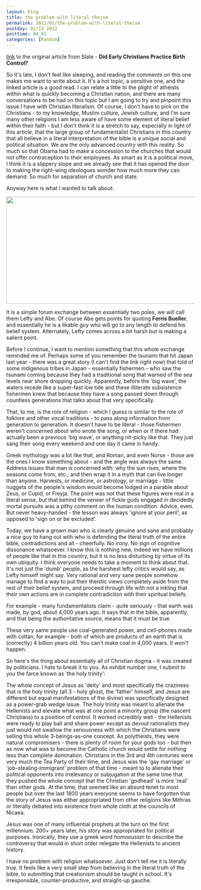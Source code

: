 ```yaml
---
layout: blog
title: the problem with literal theism
permalink: 2012/02/the-problem-with-literal-theism
postday: 02/13 2012
posttime: 04_01
categories: [Random]
---
```


<a href="http://axel.me/7s" title="the original article" target="_blank">link</a> to the original article from Slate - <strong>Did Early Christians Practice Birth Control?</strong>


So it's late, I don't feel like sleeping, and reading the comments on this one makes me want to write about it. It's a hot topic, a sensitive one, and the linked article is a good read. I can relate a little to the plight of atheists within what is quickly becoming a Christian nation, and there are many conversations to be had on this topic but I am going to try and pinpoint this issue I have with Christian literalism. Of course, I don't have to pick on the Christians - to my knowledge, Muslim culture, Jewish culture, and I'm sure many other religions I am less aware of have some element of literal belief within their faith - but I don't think it is a stretch to say, especially in light of this article, that the large group of fundamentalist Christians in this country that all believe in a literal interpretation of the bible is a unique social and political situation. We are the only advanced country with this reality. So much so that Obama had to make a concession to the churches that would not offer contraception to their employees. As smart as it is a political move, I think it is a slippery slope and we already see that it has opened the door to making the right-wing ideologues wonder how much more they can demand. So much for separation of church and state.

Anyway here is what I wanted to talk about:

<a href="http://blog.kristeraxel.com/wp-content/uploads/2012/02/religion.png"><img src="http://blog.kristeraxel.com/wp-content/uploads/2012/02/religion.png" alt="" title="religion" width="522" height="286" class="aligncenter size-full wp-image-1654" /></a>

It is a simple forum exchange between essentially two poles, we will call them Lefty and Abe. Of course Abe gets points for quoting <strong>Ferris Bueller</strong>, and essentially he is a likable guy who will go to any length to defend his belief system. Alternately, Lefty comes across a bit harsh but is making a salient point.

Before I continue, I want to mention something that this whole exchange reminded me of. Perhaps some of you remember the tsunami that hit Japan last year - there was a great story (I can't find the link right now) that told of some indigenous tribes in Japan - essentially fishermen - who saw the tsunami coming because they had a traditional song that warned of the sea levels near shore dropping quickly. Apparently, before the 'big wave', the waters recede like a super-fast low tide and these illiterate subsistence fishermen knew that because they have a song passed down through countless generations that talks about that very specifically.

That, to me, is the role of religion - which I guess is similar to the role of folklore and other vocal traditions - to pass along information from generation to generation. It doesn't have to be literal - those fishermen weren't concerned about who wrote the song, or when or if there had actually been a previous 'big wave', or anything nit-picky like that. They just sang their song every weekend and one day it came in handy.

Greek mythology was a lot like that, and Roman, and even Norse - those are the ones I know something about - and the angle was always the same. Address issues that man is concerned with: why the sun rises, where the seasons come from, etc.; and then wrap it in a myth that can live longer than anyone. Harvests, or medicine, or astrology, or marriage - little nuggets of the people's wisdom would become lodged in a parable about Zeus, or Cupid, or Freyja. The point was not that these figures were real in a literal sense, but that behind the veneer of fickle gods engaged in decidedly mortal pursuits was a pithy comment on the human condition. Advice, even. But never heavy-handed - the lesson was always 'ignore at your peril', as opposed to 'sign on or be excluded'.

Today, we have a grown man who is clearly genuine and sane and probably a nice guy to hang out with who is defending the literal truth of the entire bible, contradictions and all - cheerfully. No irony. No sign of cognitive dissonance whatsoever. I know this is nothing new, indeed we have millions of people like that in this country, but it is no less disturbing by virtue of its own ubiquity. I think everyone needs to take a moment to think about that. It's not just the 'dumb' people, as the harshest lefty critics would say, as Lefty himself might say. Very rational and very sane people somehow manage to find a way to put their theistic views completely aside from the rest of their belief system, and proceed through life with not a inkling that their own actions are in complete contradiction with their spiritual beliefs.

For example - many fundamentalists claim - quite seriously - that earth was made, by god, about 4,000 years ago. It says that in the bible, apparently, and that being the authoritative source, means that it must be true.

These very same people use coal-generated power, and cell-phones made with coltan, for example - both of which are products of an earth that is (correctly) 4 billion years old. You can't make coal in 4,000 years. It won't happen.

So here's the thing about essentially all of Christian dogma - it was created by politicians. I hate to break it to you. As exhibit number one, I submit to you the farce known as 'the holy trinity':

The whole concept of Jesus as 'deity' and most specifically the craziness that is the holy trinity (all 3 - holy ghost, the 'father' himself, and Jesus are different but equal manifestations of the divine) was specifically designed as a power-grab wedge issue. The holy trinity was meant to alienate the Hellenists and elevate what was at one point a minority group (the nascent Christians) to a position of control. It worked incredibly well - the Hellenists were ready to play ball and share power except as devout rationalists they just would not swallow the seriousness with which the Christians were selling this whole 3-beings-as-one concept. As polytheists, they were natural compromisers - there is plenty of room for your gods too - but then as now what was to become the Catholic church would settle for nothing less than complete domination.
Christians in the 3rd and 4th centuries were very much the Tea Party of their time, and Jesus was the 'gay marriage' or 'job-stealing-immigrant' problem of that time - meant to to alienate their political opponents into irrelevancy or subjugation at the same time that they pushed the whole concept that the Christian 'godhead' is more 'real' than other gods. At the time, that seemed like an absurd tenet to most people but over the last 1800 years everyone seems to have forgotten that the story of Jesus was either appropriated from other religions like Mithras or literally debated into existence from whole cloth at the councils of Nicaea.

Jesus was one of many influential prophets at the turn on the first millennium. 200+ years later, his story was appropriated for political purposes. Ironically, they use a greek word <em>homoousian</em> to describe the controversy that would in short order relegate the Hellenists to ancient history.

I have no problem with religion whatsoever. Just don't tell me it is literally true. It feels like a very small step from believing in the literal truth of the bible, to submitting that creationism should be taught in school. It's irresponsible, counter-productive, and straight-up gauche.
